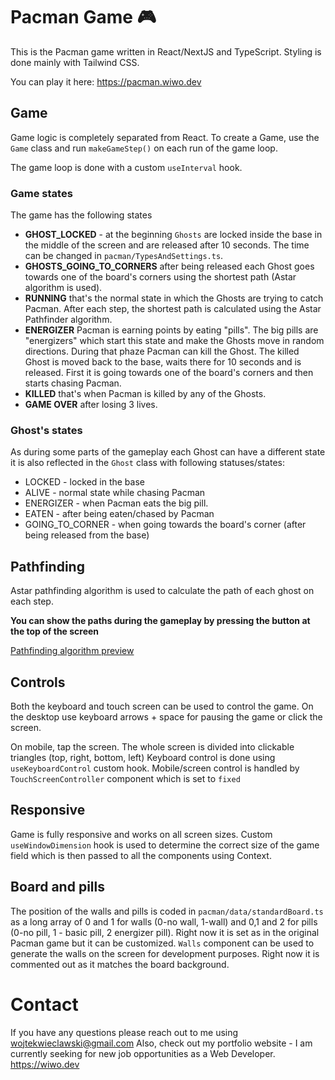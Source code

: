 # Pacman Game 🎮

This is the Pacman game written in React/NextJS and TypeScript.
Styling is done mainly with Tailwind CSS.

You can play it here: https://pacman.wiwo.dev

## Game

Game logic is completely separated from React. To create a Game, use the `Game` class and run `makeGameStep()` on each run of the game loop.

The game loop is done with a custom `useInterval` hook.

### Game states

The game has the following states

- **GHOST_LOCKED** - at the beginning `Ghosts` are locked inside the base in the middle of the screen and are released after 10 seconds. The time can be changed in `pacman/TypesAndSettings.ts`.
- **GHOSTS_GOING_TO_CORNERS** after being released each Ghost goes towards one of the board's corners using the shortest path (Astar algorithm is used).
- **RUNNING** that's the normal state in which the Ghosts are trying to catch Pacman. After each step, the shortest path is calculated using the Astar Pathfinder algorithm.
- **ENERGIZER** Pacman is earning points by eating "pills". The big pills are "energizers" which start this state and make the Ghosts move in random directions. During that phaze Pacman can kill the Ghost. The killed Ghost is moved back to the base, waits there for 10 seconds and is released. First it is going towards one of the board's corners and then starts chasing Pacman.
- **KILLED** that's when Pacman is killed by any of the Ghosts.
- **GAME OVER** after losing 3 lives.

### Ghost's states

As during some parts of the gameplay each Ghost can have a different state it is also reflected in the `Ghost` class with following statuses/states:

- LOCKED - locked in the base
- ALIVE - normal state while chasing Pacman
- ENERGIZER - when Pacman eats the big pill.
- EATEN - after being eaten/chased by Pacman
- GOING_TO_CORNER - when going towards the board's corner (after being released from the base)

## Pathfinding

Astar pathfinding algorithm is used to calculate the path of each ghost on each step.

**You can show the paths during the gameplay by pressing the button at the top of the screen**

[Pathfinding algorithm preview](https://postimg.cc/2qZXQt5J)

## Controls

Both the keyboard and touch screen can be used to control the game.
On the desktop use keyboard arrows + space for pausing the game or click the screen.

On mobile, tap the screen. The whole screen is divided into clickable triangles (top, right, bottom, left)
Keyboard control is done using `useKeyboardControl` custom hook.
Mobile/screen control is handled by `TouchScreenController` component which is set to `fixed`

## Responsive

Game is fully responsive and works on all screen sizes. Custom `useWindowDimension` hook is used to determine the correct size of the game field which is then passed to all the components using Context.

## Board and pills

The position of the walls and pills is coded in `pacman/data/standardBoard.ts` as a long array of 0 and 1 for walls (0-no wall, 1-wall) and 0,1 and 2 for pills (0-no pill, 1 - basic pill, 2 energizer pill). Right now it is set as in the original Pacman game but it can be customized.
`Walls` component can be used to generate the walls on the screen for development purposes. Right now it is commented out as it matches the board background.

# Contact

If you have any questions please reach out to me using wojtekwieclawski@gmail.com
Also, check out my portfolio website - I am currently seeking for new job opportunities as a Web Developer.
https://wiwo.dev
